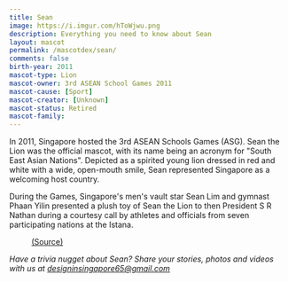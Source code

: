 ```yaml
---
title: Sean
image: https://i.imgur.com/hToWjwu.png
description: Everything you need to know about Sean
layout: mascot
permalink: /mascotdex/sean/
comments: false
birth-year: 2011
mascot-type: Lion
mascot-owner: 3rd ASEAN School Games 2011
mascot-cause: [Sport]
mascot-creator: [Unknown]
mascot-status: Retired
mascot-family: 
---
```


In 2011, Singapore hosted the 3rd ASEAN Schools Games (ASG). Sean the Lion was the official mascot, with its name being an acronym for "South East Asian Nations". Depicted as a spirited young lion dressed in red and white with a wide, open-mouth smile, Sean represented Singapore as a welcoming host country. 

During the Games, Singapore's men's vault star Sean Lim and gymnast Phaan Yilin presented a plush toy of Sean the Lion to then President S R Nathan during a courtesy call by athletes and officials from seven participating nations at the Istana. 

<figure>
<img src="https://i.imgur.com/MtsFJhJ.jpg" alt="">
<figcaption><a href="https://www.nas.gov.sg/archivesonline/photographs/record-details/b09705ea-4021-11e7-9199-0050568939ad " target="_blank">(Source)</a></figcaption>
</figure>

<i>Have a trivia nugget about Sean? Share your stories, photos and videos with us at designinsingapore65@gmail.com</i>
